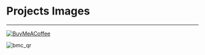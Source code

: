 # Projects Images  

---

[![BuyMeACoffee](https://img.shields.io/badge/Buy%20Me%20a%20Coffee-ffdd00?style=for-the-badge&logo=buy-me-a-coffee&logoColor=black)](https://buymeacoffee.com/nobelleon) 

![bmc_qr](https://github.com/user-attachments/assets/ddabf0e8-b82c-47b2-a8d4-627db21bd40f)
